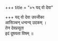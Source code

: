 +++
title = "०५ यद् वो देवा"

+++
यद् वो देवा उपजीका  
आसिञ्चन् धन्वन्य् उदकम् ।  
तेन देवप्रसूता  
इदं दूषयता विषम् ॥